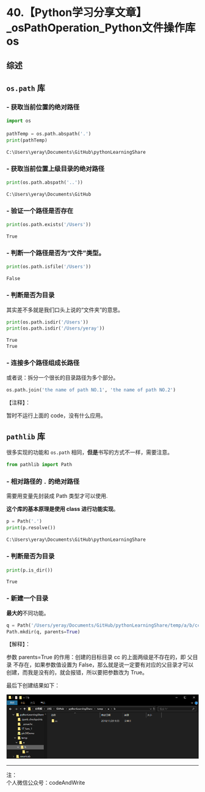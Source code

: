 
# 40.【Python学习分享文章】_osPathOperation_Python文件操作库os

## 综述



## ```os.path``` 库

### - 获取当前位置的绝对路径


```python
import os

pathTemp = os.path.abspath('.')
print(pathTemp)
```

    C:\Users\yeray\Documents\GitHub\pythonLearningShare
    

### - 获取当前位置上级目录的绝对路径


```python
print(os.path.abspath('..'))
```

    C:\Users\yeray\Documents\GitHub
    

### - 验证一个路径是否存在


```python
print(os.path.exists('/Users'))
```

    True
    

### - 判断一个路径是否为“文件”类型。


```python
print(os.path.isfile('/Users'))
```

    False
    

### - 判断是否为目录

其实差不多就是我们口头上说的“文件夹”的意思。


```python
print(os.path.isdir('/Users'))
print(os.path.isdir('/Users/yeray'))
```

    True
    True
    

### - 连接多个路径组成长路径

或者说：拆分一个很长的目录路径为多个部分。 


```python
os.path.join('the name of path NO.1', 'the name of path NO.2')
```

【注释】：

暂时不运行上面的 code，没有什么应用。

## ```pathlib``` 库

很多实现的功能和 ```os.path``` 相同，**但是**书写的方式不一样，需要注意。


```python
from pathlib import Path
```

### - 相对路径的 ```.``` 的绝对路径

需要用变量先封装成 Path 类型才可以使用.

**这个库的基本原理是使用 class 进行功能实现**。


```python
p = Path('.')
print(p.resolve())
```

    C:\Users\yeray\Documents\GitHub\pythonLearningShare
    

### - 判断是否为目录


```python
print(p.is_dir())
```

    True
    

### - 新建一个目录

**最大的**不同功能。


```python
q = Path('/Users/yeray/Documents/GitHub/pythonLearningShare/temp/a/b/cc')  # 这里是绝对路径的内容
Path.mkdir(q, parents=True)
```

【解释】：

参数 parents=True 的作用：创建的目标目录 cc 的上面两级是不存在的，即 父目录 不存在，如果参数值设置为 False，那么就是说一定要有对应的父目录才可以创建，而我是没有的，就会报错，所以要把参数改为 True。

最后下创建结果如下：

![Image of fileDirectory](https://github.com/sxuya/pythonLearningShare/blob/master/picOfDemo/41_1.png?raw=true)

---
注：  
个人微信公众号：codeAndWrite
